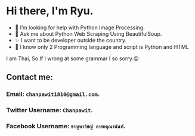 # Hi there, I'm Ryu.

<!--
**Chanpawit/Chanpawit** is a ✨ _special_ ✨ repository because its `README.md` (this file) appears on your GitHub profile.
-->

- 🤔 I’m looking for help with Python Image Processing.
- 💬 Ask me about Python Web Scraping Using BeautifulSoup.
- ✨ I want to be developer outside the country.
- 🎉 I know only 2 Programming language and script is Python and HTML

I am Thai, So If I wrong at some grammar I so sorry.😣

## Contact me:
### Email: `chanpawit1810@gmail.com`.
### Twitter Username: `Chanpawit`.
### Facebook Username: `ชาญพาวิชญ์ อารยคุณานันท์`.
